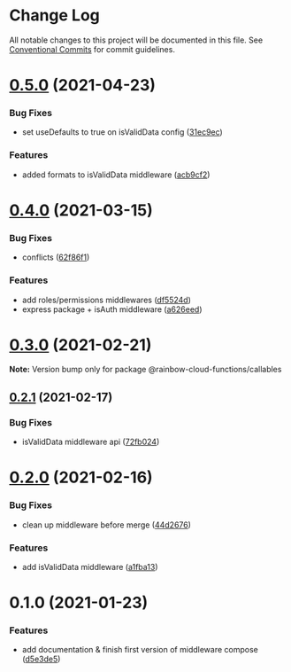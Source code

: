 # Change Log

All notable changes to this project will be documented in this file.
See [Conventional Commits](https://conventionalcommits.org) for commit guidelines.

# [0.5.0](https://github.com/nexxtway/rainbow-cloud-functions/compare/v0.4.0...v0.5.0) (2021-04-23)


### Bug Fixes

* set useDefaults to true on isValidData config ([31ec9ec](https://github.com/nexxtway/rainbow-cloud-functions/commit/31ec9ec56cf71686a890fc94a3d82586e024c089))


### Features

* added formats to isValidData middleware ([acb9cf2](https://github.com/nexxtway/rainbow-cloud-functions/commit/acb9cf212e854899142c1847abb73f43bf107a69))





# [0.4.0](https://github.com/nexxtway/rainbow-cloud-functions/compare/v0.3.2...v0.4.0) (2021-03-15)


### Bug Fixes

* conflicts ([62f86f1](https://github.com/nexxtway/rainbow-cloud-functions/commit/62f86f1313d0c97fcf1d1a9e46eb5acaabb0cbca))


### Features

* add roles/permissions middlewares ([df5524d](https://github.com/nexxtway/rainbow-cloud-functions/commit/df5524def0fc8c420fd3d8ba243a84a3b77a3c34))
* express package + isAuth middleware ([a626eed](https://github.com/nexxtway/rainbow-cloud-functions/commit/a626eedd7eff0575166f7ab3d723ec7230f9df5b))





# [0.3.0](https://github.com/nexxtway/rainbow-cloud-functions/compare/v0.2.1...v0.3.0) (2021-02-21)

**Note:** Version bump only for package @rainbow-cloud-functions/callables





## [0.2.1](https://github.com/nexxtway/rainbow-cloud-functions/compare/v0.2.0...v0.2.1) (2021-02-17)


### Bug Fixes

* isValidData middleware api ([72fb024](https://github.com/nexxtway/rainbow-cloud-functions/commit/72fb0242af11bd041a390cfae64115466ee5b2f4))





# [0.2.0](https://github.com/nexxtway/rainbow-cloud-functions/compare/v0.1.0...v0.2.0) (2021-02-16)


### Bug Fixes

* clean up middleware before merge ([44d2676](https://github.com/nexxtway/rainbow-cloud-functions/commit/44d26764f8d775703b6d1e240edabdf849954d7e))


### Features

* add isValidData middleware ([a1fba13](https://github.com/nexxtway/rainbow-cloud-functions/commit/a1fba13377754a38bd048760b851fe424ac5f4a7))





# 0.1.0 (2021-01-23)


### Features

* add documentation & finish first version of middleware compose ([d5e3de5](https://github.com/nexxtway/rainbow-cloud-functions/commit/d5e3de572c3480dad8d20b136dc46668a99698dc))
